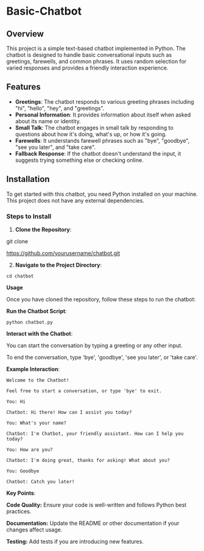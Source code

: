 # Basic-Chatbot

## Overview

This project is a simple text-based chatbot implemented in Python. The chatbot is designed to handle basic conversational inputs such as greetings, farewells, and common phrases. It uses random selection for varied responses and provides a friendly interaction experience.

## Features

- **Greetings**: The chatbot responds to various greeting phrases including "hi", "hello", "hey", and "greetings".
- **Personal Information**: It provides information about itself when asked about its name or identity.
- **Small Talk**: The chatbot engages in small talk by responding to questions about how it's doing, what's up, or how it's going.
- **Farewells**: It understands farewell phrases such as "bye", "goodbye", "see you later", and "take care".
- **Fallback Response**: If the chatbot doesn't understand the input, it suggests trying something else or checking online.

## Installation

To get started with this chatbot, you need Python installed on your machine. This project does not have any external dependencies.

### Steps to Install

1. **Clone the Repository**:

  git clone

  https://github.com/yourusername/chatbot.git

2. **Navigate to the Project Directory**:

  ```
  cd chatbot
  ```
    
**Usage**

Once you have cloned the repository, follow these steps to run the chatbot:

**Run the Chatbot Script**:

  ```
  python chatbot.py
  ```

**Interact with the Chatbot**:

You can start the conversation by typing a greeting or any other input.

To end the conversation, type 'bye', 'goodbye', 'see you later', or 'take care'.

**Example Interaction**:

```
Welcome to the Chatbot!

Feel free to start a conversation, or type 'bye' to exit.

You: Hi

Chatbot: Hi there! How can I assist you today?

You: What's your name?

Chatbot: I'm Chatbot, your friendly assistant. How can I help you today?

You: How are you?

Chatbot: I'm doing great, thanks for asking! What about you?

You: Goodbye

Chatbot: Catch you later!
```

**Key Points**:

**Code Quality:** Ensure your code is well-written and follows Python best practices.

**Documentation:** Update the README or other documentation if your changes affect usage.

**Testing:** Add tests if you are introducing new features.
